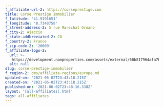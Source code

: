 ```yaml
---
f_affiliate-url-2: https://corseprestige.com
title: Corse Prestige Immobilier
f_latitude: '41.9191651'
f_longitude: '8.7348758'
f_street-address-2: 5 rue Marechal Ornano­
f_city-2: Ajaccio­
f_state-addbreviated-2: CO­
f_country-2: France
f_zip-code-2: '20000'
f_affiliate-logo-2:
  url: >-
   https://development.nanproperties.com/assets/external/60b817964afa702c154dbd2f_6081e56507a62d86cb5d8543_60785a4367b96287ff923313_logo_corse_prestige_immobilier-_horizontal_fomat.png
  alt: null
slug: corse-prestige-immobilier
f_region-2: cms/affiliate-regions/europe.md
updated-on: '2021-06-02T23:43:18.215Z'
created-on: '2021-06-02T23:43:18.215Z'
published-on: '2021-06-02T23:48:16.338Z'
layout: '[all-affiliates].html'
tags: all-affiliates
---
```



